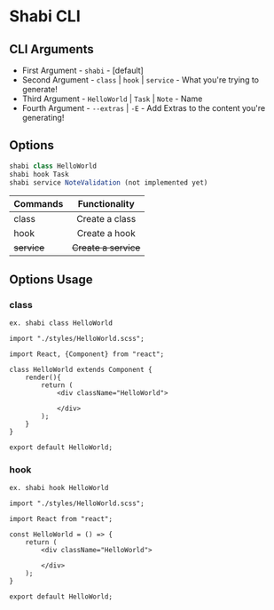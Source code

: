 # Shabi CLI

## CLI Arguments

-   First Argument - `shabi` - [default]
-   Second Argument - `class` | `hook` | `service` - What you're trying to generate!
-   Third Argument - `HelloWorld` | `Task` | `Note` - Name
-   Fourth Argument - `--extras` | `-E` - Add Extras to the content you're generating!

## Options

```javascript
shabi class HelloWorld
shabi hook Task
shabi service NoteValidation (not implemented yet)
```

| Commands    |    Functionality     |
| ----------- | :------------------: |
| class       |    Create a class    |
| hook        |    Create a hook     |
| ~~service~~ | ~~Create a service~~ |

## Options Usage

### class

`ex. shabi class HelloWorld`

```react
import "./styles/HelloWorld.scss";

import React, {Component} from "react";

class HelloWorld extends Component {
    render(){
        return (
            <div className="HelloWorld">

            </div>
        );
    }
}

export default HelloWorld;
```

### hook

`ex. shabi hook HelloWorld`

```react
import "./styles/HelloWorld.scss";

import React from "react";

const HelloWorld = () => {
    return (
        <div className="HelloWorld">

        </div>
    );
}

export default HelloWorld;
```

